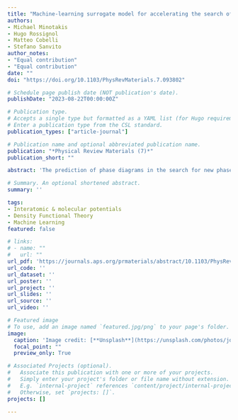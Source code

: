 ```yaml
---
title: "Machine-learning surrogate model for accelerating the search of stable ternary alloys"
authors:
- Michael Minotakis
- Hugo Rossignol
- Matteo Cobelli
- Stefano Sanvito
author_notes:
- "Equal contribution"
- "Equal contribution"
date: ""
doi: "https://doi.org/10.1103/PhysRevMaterials.7.093802"

# Schedule page publish date (NOT publication's date).
publishDate: "2023-08-22T00:00:00Z"

# Publication type.
# Accepts a single type but formatted as a YAML list (for Hugo requirements).
# Enter a publication type from the CSL standard.
publication_types: ["article-journal"]

# Publication name and optional abbreviated publication name.
publication: "*Physical Review Materials (7)*"
publication_short: ""

abstract: 'The prediction of phase diagrams in the search for new phases is a complex and computationally intensive task. Density functional theory provides, in many situations, the desired accuracy, but its throughput becomes prohibitively limited as the number of species involved grows, even when used with local and semilocal functionals. Here, we explore the possibility of integrating machine-learning models in the workflow for the construction of ternary convex hull diagrams. In particular, we train a set of spectral neighbor-analysis potentials (SNAPs) over readily available binary phases, and we establish whether this is good enough to predict the energies of novel ternaries. Such a strategy does not require any new calculations specific for the construction of the model, but just avails of data stored in binary-phase-diagram repositories. We find that a so-constructed SNAP is capable of accurate total-energy estimates for ternary phases close to the equilibrium geometry but, in general, is not able to perform atomic relaxation. This is because during a typical relaxation path, a given phase traverses regions in the parameter space poorly represented by the training set. Different metrics are then investigated to assess how well an unknown structure is described by a given SNAP model, and we find that the standard deviation of an ensemble of SNAPs provides a fast and non-specie-specific metric. Overall, we show that it is possible to train machine-learning interatomic potentials on readily available binary-compound data to effectively screen ternary compounds in a high-throughput search.'

# Summary. An optional shortened abstract.
summary: ''

tags:
- Interatomic & molecular potentials
- Density Functional Theory
- Machine Learning
featured: false

# links:
# - name: ""
#   url: ""
url_pdf: 'https://journals.aps.org/prmaterials/abstract/10.1103/PhysRevMaterials.7.093802'
url_code: ''
url_dataset: ''
url_poster: ''
url_project: ''
url_slides: ''
url_source: ''
url_video: ''

# Featured image
# To use, add an image named `featured.jpg/png` to your page's folder. 
image:
  caption: 'Image credit: [**Unsplash**](https://unsplash.com/photos/jdD8gXaTZsc)'
  focal_point: ""
  preview_only: True

# Associated Projects (optional).
#   Associate this publication with one or more of your projects.
#   Simply enter your project's folder or file name without extension.
#   E.g. `internal-project` references `content/project/internal-project/index.md`.
#   Otherwise, set `projects: []`.
projects: []

---
```


